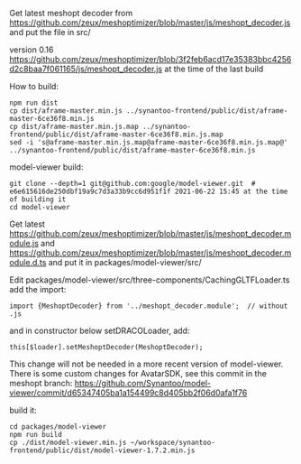 Get latest meshopt decoder from
https://github.com/zeux/meshoptimizer/blob/master/js/meshopt_decoder.js and put
the file in src/

version 0.16
https://github.com/zeux/meshoptimizer/blob/3f2feb6acd17e35383bbc4256d2c8baa7f061165/js/meshopt_decoder.js
at the time of the last build

How to build:

    npm run dist
    cp dist/aframe-master.min.js ../synantoo-frontend/public/dist/aframe-master-6ce36f8.min.js
    cp dist/aframe-master.min.js.map ../synantoo-frontend/public/dist/aframe-master-6ce36f8.min.js.map
    sed -i 's@aframe-master.min.js.map@aframe-master-6ce36f8.min.js.map@' ../synantoo-frontend/public/dist/aframe-master-6ce36f8.min.js


model-viewer build:

    git clone --depth=1 git@github.com:google/model-viewer.git  # e6e615616de250dbf19a9c7d3a33b9cc6d951f1f 2021-06-22 15:45 at the time of building it
    cd model-viewer

Get latest https://github.com/zeux/meshoptimizer/blob/master/js/meshopt_decoder.module.js
and https://github.com/zeux/meshoptimizer/blob/master/js/meshopt_decoder.module.d.ts
and put it in packages/model-viewer/src/

Edit packages/model-viewer/src/three-components/CachingGLTFLoader.ts add the
import:

    import {MeshoptDecoder} from '../meshopt_decoder.module';  // without .js

and in constructor below setDRACOLoader, add:

    this[$loader].setMeshoptDecoder(MeshoptDecoder);

This change will not be needed in a more recent version of model-viewer.
There is some custom changes for AvatarSDK, see this commit in the meshopt
branch: https://github.com/Synantoo/model-viewer/commit/d65347405ba1a154499c8d405bb2f06d0afa1f76

build it:

    cd packages/model-viewer
    npm run build
    cp ./dist/model-viewer.min.js ~/workspace/synantoo-frontend/public/dist/model-viewer-1.7.2.min.js

